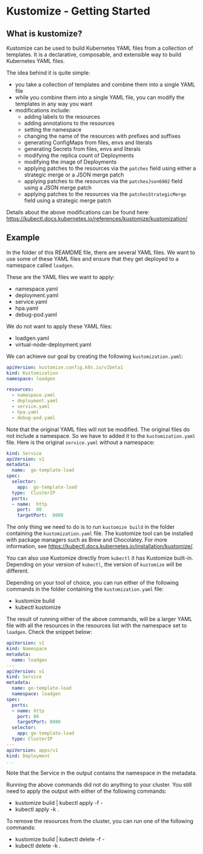 # Kustomize - Getting Started

## What is kustomize?

Kustomize can be used to build Kubernetes YAML files from a collection of templates. It is a declarative, composable, and extensible way to build Kubernetes YAML files.

The idea behind it is quite simple:
- you take a collection of templates and combine them into a single YAML file
- while you combine them into a single YAML file, you can modify the templates in any way you want
- modifications include:
    - adding labels to the resources
    - adding annotations to the resources
    - setting the namespace
    - changing the name of the resources with prefixes and suffixes
    - generating ConfigMaps from files, envs and literals
    - generating Secrets from files, envs and literals
    - modifying the replica count of Deployments
    - modifying the image of Deployments
    - applying patches to the resources via the `patches` field using either a strategic merge or a JSON merge patch
    - applying patches to the resources via the `patchesJson6902` field using a JSON merge patch
    - applying patches to the resources via the `patchesStrategicMerge` field using a strategic merge patch

Details about the above modifications can be found here: https://kubectl.docs.kubernetes.io/references/kustomize/kustomization/

## Example

In the folder of this REAMDME file, there are several YAML files. We want to use some of these YAML files and ensure that they get deployed to a namespace called `loadgen`.

These are the YAML files we want to apply:
- namespace.yaml
- deployment.yaml
- service.yaml
- hpa.yaml
- debug-pod.yaml

We do not want to apply these YAML files:
- loadgen.yaml 
- virtual-node-deployment.yaml

We can achieve our goal by creating the following `kustomization.yaml`:

```yaml
apiVersion: kustomize.config.k8s.io/v1beta1
kind: Kustomization
namespace: loadgen

resources:
  - namespace.yaml
  - deployment.yaml
  - service.yaml
  - hpa.yaml
  - debug-pod.yaml
```

Note that the original YAML files will not be modified. The original files do not include a namespace. So we have to added it to the `kustomization.yaml` file. Here is the original `service.yaml` without a namespace:

```yaml
kind: Service
apiVersion: v1
metadata:
  name:  go-template-load
spec:
  selector:
    app:  go-template-load
  type:  ClusterIP
  ports:
  - name:  http
    port:  80
    targetPort:  8080
```

The only thing we need to do is to run `kustomize build` in the folder containing the `kustomization.yaml` file. The kustomize tool can be installed with package managers such as Brew and Chocolatey. For more information, see https://kubectl.docs.kubernetes.io/installation/kustomize/.

You can also use Kustomize directly from `kubectl` it has Kustomize built-in. Depending on your version of `kubectl`, the version of `kustomize` will be different.

Depending on your tool of choice, you can run either of the following commands in the folder containing the `kustomization.yaml` file:
- kustomize build
- kubectl kustomize

The result of running either of the above commands, will be a larger YAML file with all the resources in the resources list with the namespace set to `loadgen`. Check the snippet below:

```yaml
apiVersion: v1
kind: Namespace
metadata:
  name: loadgen
---
apiVersion: v1
kind: Service
metadata:
  name: go-template-load
  namespace: loadgen
spec:
  ports:
  - name: http
    port: 80
    targetPort: 8080
  selector:
    app: go-template-load
  type: ClusterIP
---
apiVersion: apps/v1
kind: Deployment
...
```

Note that the Service in the output contains the namespace in the metadata.

Running the above commands did not do anything to your cluster. You still need to apply the output with either of the following commands:
- kustomize build | kubectl apply -f -
- kubectl apply -k .

To remove the resources from the cluster, you can run one of the following commands:
- kustomize build | kubectl delete -f -
- kubectl delete -k .


